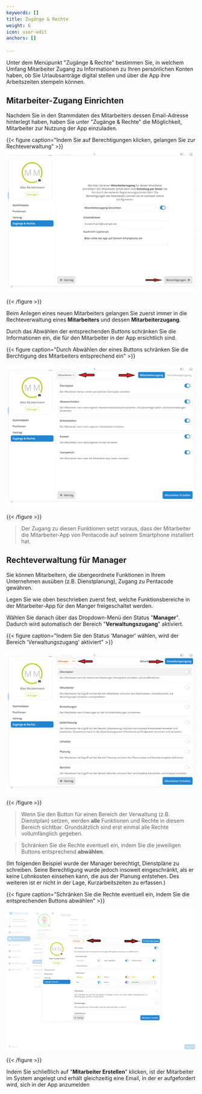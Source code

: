 ```yaml
---
keywords: []
title: Zugänge & Rechte
weight: 6
icon: user-edit
anchors: []

---
```

Unter dem Menüpunkt "Zugänge & Rechte" bestimmen Sie, in welchem Umfang Mitarbeiter Zugang zu Informationen zu Ihren persönlichen Konten haben, ob Sie Urlaubsanträge digital stellen und über die App ihre Arbeitszeiten stempeln können.

## Mitarbeiter-Zugang Einrichten

Nachdem Sie in den Stammdaten des Mitarbeiters dessen Email-Adresse hinterlegt haben, haben Sie unter "Zugänge & Rechte" die Möglichkeit, Mitarbeiter zur Nutzung der App einzuladen.

{{< figure caption="Indem Sie auf Berechtigungen klicken, gelangen Sie zur Rechteverwaltung" >}}![](/uploads/blog_update_1-17-0_mitarbeiter-app_ma-app-einrichten_2.png)

{{< /figure >}}

Beim Anlegen eines neuen Mitarbeiters gelangen Sie zuerst immer in die Rechteverwaltung eines **Mitarbeiters** und dessen **Mitarbeiterzugang**.

Durch das Abwählen der entsprechenden Buttons schränken Sie die Informationen ein, die für den Mitarbeiter in der App ersichtlich sind.

{{< figure caption="Durch Abwählen der eines Buttons schränken Sie die Berchtigung des Mitarbeiters entsprechend ein" >}}

![](/uploads/blog_update_1-17-0_mitarbeiter-app_rechte_1.png)

{{< /figure >}}

> Der Zugang zu diesen Funktionen setzt voraus, dass der Mitarbeiter die Mitarbeiter-App von Pentacode auf seinem Smartphone installiert hat.

## Rechteverwaltung für Manager

Sie können Mitarbeitern, die übergeordnete Funktionen in Ihrem Unternehmen ausüben (z.B. Dienstplanung), Zugang zu Pentacode gewähren.

Legen Sie wie oben beschrieben zuerst fest, welche Funktionsbereiche in der Mitarbeiter-App für den Manger freigeschaltet werden.

Wählen Sie danach über das Dropdown-Menü den Status "**Manager**". Dadurch wird automatisch der Bereich "**Verwaltungszugang**" aktiviert.

{{< figure caption="Indem Sie den Status 'Manager' wählen, wird der Bereich 'Verwaltungszugang' aktiviert" >}}

![](/uploads/blog_update_1-17-0_mitarbeiter-app_rechte_2.png)

{{< /figure >}}

> Wenn Sie den Button für einen Bereich der Verwaltung (z.B. Dienstplan) setzen, werden **alle** Funktionen und Rechte in diesem Bereich sichtbar. Grundsätzlich sind erst einmal alle Rechte vollumfänglich gegeben.

> Schränken Sie die Rechte eventuell ein, indem Sie die jeweiligen Buttons entsprechend **abwählen**.

(Im folgenden Beispiel wurde der Manager berechtigt, Dienstpläne zu schreiben. Seine Berechtigung wurde jedoch insoweit eingeschränkt, als er keine Lohnkosten einsehen kann, die aus der Planung entstehen. Des weiteren ist er nicht in der Lage, Kurzarbeitszeiten zu erfassen.)

{{< figure caption="Schränken Sie die Rechte eventuell ein, indem Sie die entsprechenden Buttons abwählen" >}}

![](/uploads/hilfeartikel_update_1-17-0_mitarbeiter-app_rechte_2.png)

{{< /figure >}}

Indem Sie schließlich auf "**Mitarbeiter Erstellen**" klicken, ist der Mitarbeiter im System angelegt und erhält gleichzeitig eine Email, in der er aufgefordert wird, sich in der App anzumelden